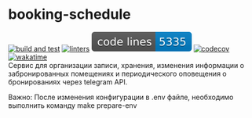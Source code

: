 # booking-schedule
[![build and test](https://github.com/nikitads9/booking-schedule/actions/workflows/build.yml/badge.svg)](https://github.com/nikitads9/booking-schedule/actions/workflows/build.yml)
[![linters](https://github.com/nikitads9/booking-schedule/actions/workflows/linter.yml/badge.svg)](https://github.com/nikitads9/booking-schedule/actions/workflows/linter.yml)
![code lines](https://raw.githubusercontent.com/nikitads9/booking-schedule/badges/.badges/main/lines.svg)
[![codecov](https://codecov.io/gh/nikitads9/booking-schedule/graph/badge.svg?token=FGLI9UL7CS)](https://codecov.io/gh/nikitads9/booking-schedule)
[![wakatime](https://wakatime.com/badge/user/018e5c64-a5fb-48a7-8d3a-b00fe4c56581/project/018e5c6b-5df1-43ca-97d9-dbee814536ab.svg)](https://wakatime.com/badge/user/018e5c64-a5fb-48a7-8d3a-b00fe4c56581/project/018e5c6b-5df1-43ca-97d9-dbee814536ab)
<br />
Сервис для организации записи, хранения, изменения информации о забронированных помещениях и периодического оповещения о бронированиях через telegram API.

Важно: После изменения конфигурации в .env файле, необходимо выполнить команду make prepare-env
